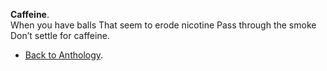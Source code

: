 **Caffeine**.  
When you have balls
That seem to erode nicotine
Pass through the smoke
Don’t settle for caffeine.  

- <a href="https://kushalsamant.github.io/anthology.html">Back to Anthology</a>.  